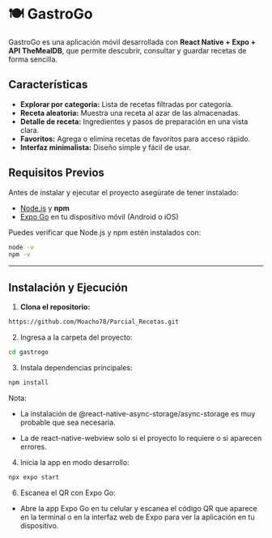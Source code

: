 # 🍽️ GastroGo

GastroGo es una aplicación móvil desarrollada con **React Native + Expo + API TheMealDB**, que permite descubrir, consultar y guardar recetas de forma sencilla.

## Características

- **Explorar por categoría:** Lista de recetas filtradas por categoría.
- **Receta aleatoria:** Muestra una receta al azar de las almacenadas.
- **Detalle de receta:** Ingredientes y pasos de preparación en una vista clara.
- **Favoritos:** Agrega o elimina recetas de favoritos para acceso rápido.
- **Interfaz minimalista:** Diseño simple y fácil de usar.

## Requisitos Previos

Antes de instalar y ejecutar el proyecto asegúrate de tener instalado:

- [Node.js](https://nodejs.org/) y **npm**
- [Expo Go](https://expo.dev/client) en tu dispositivo móvil (Android o iOS)

Puedes verificar que Node.js y npm estén instalados con:

```bash
node -v
npm -v

```
----------------------------------------------
## Instalación y Ejecución

1. **Clona el repositorio:**

```bash
https://github.com/Moacho78/Parcial_Recetas.git

```
2. Ingresa a la carpeta del proyecto:

```bash
cd gastrogo

```
3. Instala dependencias principales:

```bash
npm install
```

Nota:

- La instalación de @react-native-async-storage/async-storage es muy probable que sea necesaria.

- La de react-native-webview solo si el proyecto lo requiere o si aparecen errores.

4. Inicia la app en modo desarrollo:

```bash
npx expo start
```

6. Escanea el QR con Expo Go:
 - Abre la app Expo Go en tu celular y escanea el código QR que aparece en la terminal o en la interfaz web de Expo para ver la aplicación en tu dispositivo.



